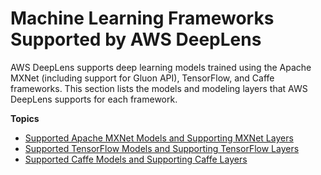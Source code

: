 # Machine Learning Frameworks Supported by AWS DeepLens<a name="deeplens-supported-frameworks"></a>

AWS DeepLens supports deep learning models trained using the Apache MXNet \(including support for Gluon API\), TensorFlow, and Caffe frameworks\. This section lists the models and modeling layers that AWS DeepLens supports for each framework\.

**Topics**
+ [Supported Apache MXNet Models and Supporting MXNet Layers](deeplens-supported-frameworks-mxnet.md)
+ [Supported TensorFlow Models and Supporting TensorFlow Layers](deeplens-supported-frameworks-tensorflow.md)
+ [Supported Caffe Models and Supporting Caffe Layers](deeplens-supported-frameworks-caffe.md)